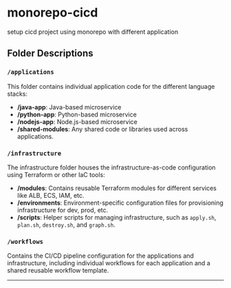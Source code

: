 # monorepo-cicd
setup cicd project using monorepo with different application

## Folder Descriptions

### `/applications`
This folder contains individual application code for the different language stacks:
- **/java-app**: Java-based microservice
- **/python-app**: Python-based microservice
- **/nodejs-app**: Node.js-based microservice
- **/shared-modules**: Any shared code or libraries used across applications.

### `/infrastructure`
The infrastructure folder houses the infrastructure-as-code configuration using Terraform or other IaC tools:
- **/modules**: Contains reusable Terraform modules for different services like ALB, ECS, IAM, etc.
- **/environments**: Environment-specific configuration files for provisioning infrastructure for dev, prod, etc.
- **/scripts**: Helper scripts for managing infrastructure, such as `apply.sh`, `plan.sh`, `destroy.sh`, and `graph.sh`.

### `/workflows`
Contains the CI/CD pipeline configuration for the applications and infrastructure, including individual workflows for each application and a shared reusable workflow template.

---



